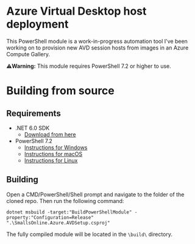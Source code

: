 # Azure Virtual Desktop host deployment

This PowerShell module is a work-in-progress automation tool I've been working on to provision new AVD session hosts from images in an Azure Compute Gallery.

**⚠️Warning:** This module requires PowerShell 7.2 or higher to use.

# Building from source

## Requirements

- .NET 6.0 SDK
  - [Download from here](https://dotnet.microsoft.com/download)
- PowerShell 7.2
  - [Instructions for Windows](https://docs.microsoft.com/en-us/powershell/scripting/install/installing-powershell-on-windows?view=powershell-7.2)
  - [Instructions for macOS](https://docs.microsoft.com/en-us/powershell/scripting/install/installing-powershell-on-macos?view=powershell-7.2)
  - [Instructions for Linux](https://docs.microsoft.com/en-us/powershell/scripting/install/installing-powershell-on-linux?view=powershell-7.2)

## Building

Open a CMD/PowerShell/Shell prompt and navigate to the folder of the cloned repo. Then run the following command:

```
dotnet msbuild -target:"BuildPowerShellModule" -property:"Configuration=Release" ".\SmallsOnline.Azure.AVDSetup.csproj"
```

The fully compiled module will be located in the `\build\` directory.